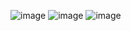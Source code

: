![image](https://user-images.githubusercontent.com/68413063/177193006-7efdb946-23b8-4bba-889d-87801b8d6954.png)
![image](https://user-images.githubusercontent.com/68413063/177193064-f3732dad-8dda-4468-bc5e-e8fa138a0835.png)
![image](https://user-images.githubusercontent.com/68413063/177193144-68ff5b88-7803-4380-b002-201d017de1d4.png)

